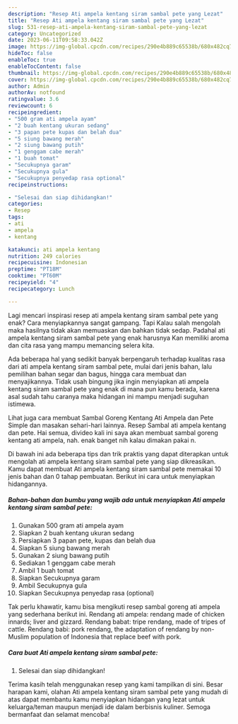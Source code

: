 ```yaml
---
description: "Resep Ati ampela kentang siram sambal pete yang Lezat"
title: "Resep Ati ampela kentang siram sambal pete yang Lezat"
slug: 531-resep-ati-ampela-kentang-siram-sambal-pete-yang-lezat
category: Uncategorized
date: 2023-06-11T09:58:33.042Z
image: https://img-global.cpcdn.com/recipes/290e4b889c65538b/680x482cq70/ati-ampela-kentang-siram-sambal-pete-foto-resep-utama.jpg
hideToc: false
enableToc: true
enableTocContent: false
thumbnail: https://img-global.cpcdn.com/recipes/290e4b889c65538b/680x482cq70/ati-ampela-kentang-siram-sambal-pete-foto-resep-utama.jpg
cover: https://img-global.cpcdn.com/recipes/290e4b889c65538b/680x482cq70/ati-ampela-kentang-siram-sambal-pete-foto-resep-utama.jpg
author: Admin
authorAv: notfound
ratingvalue: 3.6
reviewcount: 6
recipeingredient:
- "500 gram ati ampela ayam"
- "2 buah kentang ukuran sedang"
- "3 papan pete kupas dan belah dua"
- "5 siung bawang merah"
- "2 siung bawang putih"
- "1 genggam cabe merah"
- "1 buah tomat"
- "Secukupnya garam"
- "Secukupnya gula"
- "Secukupnya penyedap rasa optional"
recipeinstructions:

- "Selesai dan siap dihidangkan!"
categories:
- Resep
tags:
- ati
- ampela
- kentang

katakunci: ati ampela kentang 
nutrition: 249 calories
recipecuisine: Indonesian
preptime: "PT18M"
cooktime: "PT60M"
recipeyield: "4"
recipecategory: Lunch

---
```



Lagi mencari inspirasi resep ati ampela kentang siram sambal pete yang enak? Cara menyiapkannya sangat gampang. Tapi Kalau salah mengolah maka hasilnya tidak akan memuaskan dan bahkan tidak sedap. Padahal ati ampela kentang siram sambal pete yang enak harusnya Kan memiliki aroma dan cita rasa yang mampu memancing selera kita.


Ada beberapa hal yang sedikit banyak berpengaruh terhadap kualitas rasa dari ati ampela kentang siram sambal pete, mulai dari jenis bahan, lalu pemilihan bahan segar dan bagus, hingga cara membuat dan menyajikannya. Tidak usah bingung jika ingin menyiapkan ati ampela kentang siram sambal pete yang enak di mana pun kamu berada, karena asal sudah tahu caranya maka hidangan ini mampu menjadi suguhan istimewa.

Lihat juga cara membuat Sambal Goreng Kentang Ati Ampela dan Pete Simple dan masakan sehari-hari lainnya. Resep Sambal ati ampela kentang dan pete. Hai semua, divideo kali ini saya akan membuat sambal goreng kentang ati ampela, nah. enak banget nih kalau dimakan pakai n.


Di bawah ini ada beberapa tips dan trik praktis yang dapat diterapkan untuk mengolah ati ampela kentang siram sambal pete yang siap dikreasikan. Kamu dapat membuat Ati ampela kentang siram sambal pete memakai 10 jenis bahan dan 0 tahap pembuatan. Berikut ini cara untuk menyiapkan hidangannya.

<!--inarticleads1-->

##### Bahan-bahan dan bumbu yang wajib ada untuk menyiapkan Ati ampela kentang siram sambal pete:

1. Gunakan 500 gram ati ampela ayam
1. Siapkan 2 buah kentang ukuran sedang
1. Persiapkan 3 papan pete, kupas dan belah dua
1. Siapkan 5 siung bawang merah
1. Gunakan 2 siung bawang putih
1. Sediakan 1 genggam cabe merah
1. Ambil 1 buah tomat
1. Siapkan Secukupnya garam
1. Ambil Secukupnya gula
1. Siapkan Secukupnya penyedap rasa (optional)


Tak perlu khawatir, kamu bisa mengikuti resep sambal goreng ati ampela yang sederhana berikut ini. Rendang ati ampela: rendang made of chicken innards; liver and gizzard. Rendang babat: tripe rendang, made of tripes of cattle. Rendang babi: pork rendang, the adaptation of rendang by non-Muslim population of Indonesia that replace beef with pork. 

<!--inarticleads2-->

##### Cara buat Ati ampela kentang siram sambal pete:


1. Selesai dan siap dihidangkan!



Terima kasih telah menggunakan resep yang kami tampilkan di sini. Besar harapan kami, olahan Ati ampela kentang siram sambal pete yang mudah di atas dapat membantu kamu menyiapkan hidangan yang lezat untuk keluarga/teman maupun menjadi ide dalam berbisnis kuliner. Semoga bermanfaat dan selamat mencoba!
